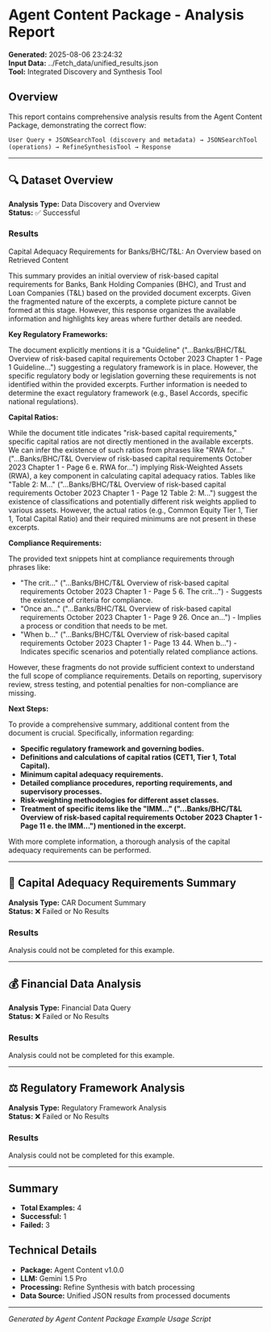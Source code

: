 # Agent Content Package - Analysis Report

**Generated:** 2025-08-06 23:24:32  
**Input Data:** ../Fetch_data/unified_results.json  
**Tool:** Integrated Discovery and Synthesis Tool  

## Overview

This report contains comprehensive analysis results from the Agent Content Package, demonstrating the correct flow:

```
User Query + JSONSearchTool (discovery and metadata) → JSONSearchTool (operations) → RefineSynthesisTool → Response
```

---

## 🔍 Dataset Overview

**Analysis Type:** Data Discovery and Overview  
**Status:** ✅ Successful  

### Results

Capital Adequacy Requirements for Banks/BHC/T&L: An Overview based on Retrieved Content

This summary provides an initial overview of risk-based capital requirements for Banks, Bank Holding Companies (BHC), and Trust and Loan Companies (T&L) based on the provided document excerpts.  Given the fragmented nature of the excerpts, a complete picture cannot be formed at this stage.  However, this response organizes the available information and highlights key areas where further details are needed.

**Key Regulatory Frameworks:**

The document explicitly mentions it is a "Guideline" ("...Banks/BHC/T&L  Overview of risk-based capital requirements October 2023  Chapter 1 - Page 1 Guideline...") suggesting a regulatory framework is in place. However, the specific regulatory body or legislation governing these requirements is not identified within the provided excerpts.  Further information is needed to determine the exact regulatory framework (e.g., Basel Accords, specific national regulations).

**Capital Ratios:**

While the document title indicates "risk-based capital requirements," specific capital ratios are not directly mentioned in the available excerpts.  We can infer the existence of such ratios from phrases like "RWA for..." ("...Banks/BHC/T&L  Overview of risk-based capital requirements October 2023  Chapter 1 - Page 6 e. RWA for...") implying Risk-Weighted Assets (RWA), a key component in calculating capital adequacy ratios.  Tables like "Table 2: M..." ("...Banks/BHC/T&L  Overview of risk-based capital requirements October 2023  Chapter 1 - Page 12 Table 2: M...") suggest the existence of classifications and potentially different risk weights applied to various assets.  However, the actual ratios (e.g., Common Equity Tier 1, Tier 1, Total Capital Ratio) and their required minimums are not present in these excerpts.

**Compliance Requirements:**

The provided text snippets hint at compliance requirements through phrases like:

* "The crit..." ("...Banks/BHC/T&L  Overview of risk-based capital requirements October 2023  Chapter 1 - Page 5 6. The crit...") -  Suggests the existence of criteria for compliance.
* "Once an..." ("...Banks/BHC/T&L  Overview of risk-based capital requirements October 2023  Chapter 1 - Page 9 26. Once an...") - Implies a process or condition that needs to be met.
* "When b..." ("...Banks/BHC/T&L  Overview of risk-based capital requirements October 2023  Chapter 1 - Page 13 44. When b...") -  Indicates specific scenarios and potentially related compliance actions.

However, these fragments do not provide sufficient context to understand the full scope of compliance requirements.  Details on reporting, supervisory review, stress testing, and potential penalties for non-compliance are missing.

**Next Steps:**

To provide a comprehensive summary, additional content from the document is crucial. Specifically, information regarding:

* **Specific regulatory framework and governing bodies.**
* **Definitions and calculations of capital ratios (CET1, Tier 1, Total Capital).**
* **Minimum capital adequacy requirements.**
* **Detailed compliance procedures, reporting requirements, and supervisory processes.**
* **Risk-weighting methodologies for different asset classes.**
* **Treatment of specific items like the "IMM..." ("...Banks/BHC/T&L  Overview of risk-based capital requirements October 2023  Chapter 1 - Page 11 e. the IMM...") mentioned in the excerpt.**

With more complete information, a thorough analysis of the capital adequacy requirements can be performed.


---

## 📄 Capital Adequacy Requirements Summary

**Analysis Type:** CAR Document Summary  
**Status:** ❌ Failed or No Results  

### Results

Analysis could not be completed for this example.

---

## 💰 Financial Data Analysis

**Analysis Type:** Financial Data Query  
**Status:** ❌ Failed or No Results  

### Results

Analysis could not be completed for this example.

---

## ⚖️ Regulatory Framework Analysis

**Analysis Type:** Regulatory Framework Analysis  
**Status:** ❌ Failed or No Results  

### Results

Analysis could not be completed for this example.

---

## Summary

- **Total Examples:** 4
- **Successful:** 1
- **Failed:** 3

## Technical Details

- **Package:** Agent Content v1.0.0
- **LLM:** Gemini 1.5 Pro
- **Processing:** Refine Synthesis with batch processing
- **Data Source:** Unified JSON results from processed documents

---

*Generated by Agent Content Package Example Usage Script*
